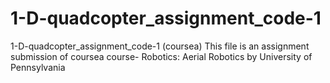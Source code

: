 # 1-D-quadcopter_assignment_code-1
1-D-quadcopter_assignment_code-1 (coursea)
This file is an assignment submission of coursea course- Robotics: Aerial Robotics by University of Pennsylvania 
